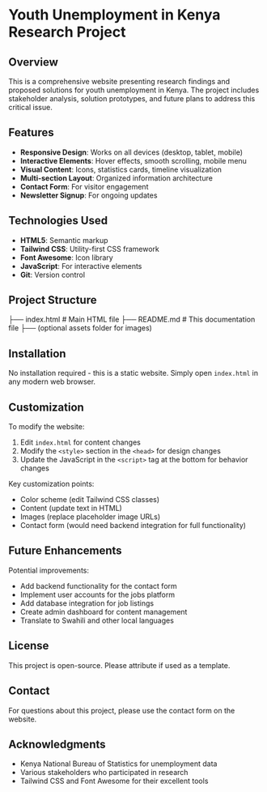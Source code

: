 # Youth Unemployment in Kenya Research Project

## Overview  
This is a comprehensive website presenting research findings and proposed solutions for youth unemployment in Kenya. The project includes stakeholder analysis, solution prototypes, and future plans to address this critical issue.

## Features
- **Responsive Design**: Works on all devices (desktop, tablet, mobile)
- **Interactive Elements**: Hover effects, smooth scrolling, mobile menu
- **Visual Content**: Icons, statistics cards, timeline visualization
- **Multi-section Layout**: Organized information architecture
- **Contact Form**: For visitor engagement
- **Newsletter Signup**: For ongoing updates

## Technologies Used
- **HTML5**: Semantic markup
- **Tailwind CSS**: Utility-first CSS framework
- **Font Awesome**: Icon library
- **JavaScript**: For interactive elements
- **Git**: Version control

## Project Structure
├── index.html # Main HTML file
├── README.md # This documentation file
├── (optional assets folder for images)

## Installation
No installation required - this is a static website. Simply open `index.html` in any modern web browser.

## Customization
To modify the website:

1. Edit `index.html` for content changes
2. Modify the `<style>` section in the `<head>` for design changes
3. Update the JavaScript in the `<script>` tag at the bottom for behavior changes

Key customization points:
- Color scheme (edit Tailwind CSS classes)
- Content (update text in HTML)
- Images (replace placeholder image URLs)
- Contact form (would need backend integration for full functionality)

## Future Enhancements
Potential improvements:
- Add backend functionality for the contact form
- Implement user accounts for the jobs platform
- Add database integration for job listings
- Create admin dashboard for content management
- Translate to Swahili and other local languages

## License
This project is open-source. Please attribute if used as a template.

## Contact
For questions about this project, please use the contact form on the website.

## Acknowledgments
- Kenya National Bureau of Statistics for unemployment data
- Various stakeholders who participated in research
- Tailwind CSS and Font Awesome for their excellent tools